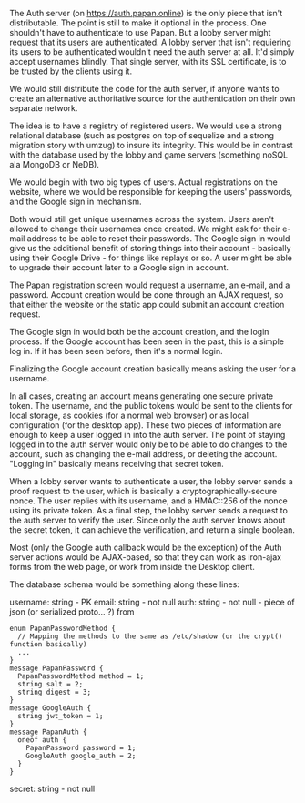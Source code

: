 The Auth server (on https://auth.papan.online) is the only piece that isn't distributable. The point is still to make it optional in the process. One shouldn't have to authenticate to use Papan. But a lobby server might request that its users are authenticated. A lobby server that isn't requiering its users to be authenticated wouldn't need the auth server at all. It'd simply accept usernames blindly. That single server, with its SSL certificate, is to be trusted by the clients using it.

We would still distribute the code for the auth server, if anyone wants to create an alternative authoritative source for the authentication on their own separate network.

The idea is to have a registry of registered users. We would use a strong relational database (such as postgres on top of sequelize and a strong migration story with umzug) to insure its integrity. This would be in contrast with the database used by the lobby and game servers (something noSQL ala MongoDB or NeDB).

We would begin with two big types of users. Actual registrations on the website, where we would be responsible for keeping the users' passwords, and the Google sign in mechanism.

Both would still get unique usernames across the system. Users aren't allowed to change their usernames once created. We might ask for their e-mail address to be able to reset their passwords. The Google sign in would give us the additional benefit of storing things into their account - basically using their Google Drive - for things like replays or so. A user might be able to upgrade their account later to a Google sign in account.

The Papan registration screen would request a username, an e-mail, and a password. Account creation would be done through an AJAX request, so that either the website or the static app could submit an account creation request.

The Google sign in would both be the account creation, and the login process. If the Google account has been seen in the past, this is a simple log in. If it has been seen before, then it's a normal login.

Finalizing the Google account creation basically means asking the user for a username.

In all cases, creating an account means generating one secure private token. The username, and the public tokens would be sent to the clients for local storage, as cookies (for a normal web browser) or as local configuration (for the desktop app). These two pieces of information are enough to keep a user logged in into the auth server. The point of staying logged in to the auth server would only be to be able to do changes to the account, such as changing the e-mail address, or deleting the account. "Logging in" basically means receiving that secret token.

When a lobby server wants to authenticate a user, the lobby server sends a proof request to the user, which is basically a cryptographically-secure nonce. The user replies with its username, and a HMAC::256 of the nonce using its private token. As a final step, the lobby server sends a request to the auth server to verify the user. Since only the auth server knows about the secret token, it can achieve the verification, and return a single boolean.

Most (only the Google auth callback would be the exception) of the Auth server actions would be AJAX-based, so that they can work as iron-ajax forms from the web page, or work from inside the Desktop client.

The database schema would be something along these lines:

username: string - PK
email: string - not null
auth: string - not null - piece of json (or serialized proto... ?) from
```
enum PapanPasswordMethod {
  // Mapping the methods to the same as /etc/shadow (or the crypt() function basically)
  ...
}
message PapanPassword {
  PapanPasswordMethod method = 1;
  string salt = 2;
  string digest = 3;
}
message GoogleAuth {
  string jwt_token = 1;
}
message PapanAuth {
  oneof auth {
    PapanPassword password = 1;
    GoogleAuth google_auth = 2;
  }
}
```
secret: string - not null
